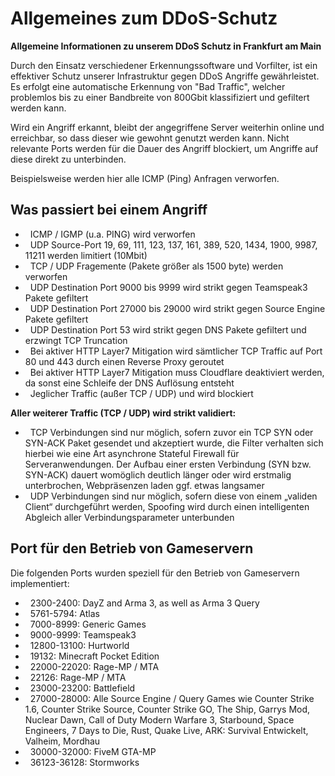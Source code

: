 <head>
  <meta name="Allgemeines zum DDoS-Schutz" content="ddos, ddos protection, ddos schutz, ffm, frankfurt, combahton"></meta>
</head>

Allgemeines zum DDoS-Schutz
=================================

**Allgemeine Informationen zu unserem DDoS Schutz in Frankfurt am Main**

Durch den Einsatz verschiedener Erkennungssoftware und Vorfilter, ist ein effektiver Schutz unserer Infrastruktur gegen DDoS Angriffe gewährleistet. Es erfolgt eine automatische Erkennung von "Bad Traffic", welcher problemlos bis zu einer Bandbreite von 800Gbit klassifiziert und gefiltert werden kann.

Wird ein Angriff erkannt, bleibt der angegriffene Server weiterhin online und erreichbar, so dass dieser wie gewohnt genutzt werden kann. Nicht relevante Ports werden für die Dauer des Angriff blockiert, um Angriffe auf diese direkt zu unterbinden.

Beispielsweise werden hier alle ICMP (Ping) Anfragen verworfen.

Was passiert bei einem Angriff
------------------------------

*     ICMP / IGMP (u.a. PING) wird verworfen
*     UDP Source-Port 19, 69, 111, 123, 137, 161, 389, 520, 1434, 1900, 9987, 11211 werden limitiert (10Mbit)
*     TCP / UDP Fragemente (Pakete größer als 1500 byte) werden verworfen
*     UDP Destination Port 9000 bis 9999 wird strikt gegen Teamspeak3 Pakete gefiltert
*     UDP Destination Port 27000 bis 29000 wird strikt gegen Source Engine Pakete gefiltert
*     UDP Destination Port 53 wird strikt gegen DNS Pakete gefiltert und erzwingt TCP Truncation
*     Bei aktiver HTTP Layer7 Mitigation wird sämtlicher TCP Traffic auf Port 80 und 443 durch einen Reverse Proxy geroutet
*     Bei aktiver HTTP Layer7 Mitigation muss Cloudflare deaktiviert werden, da sonst eine Schleife der DNS Auflösung entsteht
*     Jeglicher Traffic (außer TCP / UDP) und wird blockiert

**Aller weiterer Traffic (TCP / UDP) wird strikt validiert:**

*     TCP Verbindungen sind nur möglich, sofern zuvor ein TCP SYN oder SYN-ACK Paket gesendet und akzeptiert wurde, die Filter verhalten sich hierbei wie eine Art asynchrone Stateful Firewall für Serveranwendungen. Der Aufbau einer ersten Verbindung (SYN bzw. SYN-ACK) dauert womöglich deutlich länger oder wird erstmalig unterbrochen, Webpräsenzen laden ggf. etwas langsamer
*     UDP Verbindungen sind nur möglich, sofern diese von einem „validen Client“ durchgeführt werden, Spoofing wird durch einen intelligenten Abgleich aller Verbindungsparameter unterbunden

Port für den Betrieb von Gameservern
------------------------------------

Die folgenden Ports wurden speziell für den Betrieb von Gameservern implementiert:

*     2300-2400: DayZ and Arma 3, as well as Arma 3 Query
*     5761-5794: Atlas
*     7000-8999: Generic Games
*     9000-9999: Teamspeak3
*     12800-13100: Hurtworld
*     19132: Minecraft Pocket Edition
*     22000-22020: Rage-MP / MTA
*     22126: Rage-MP / MTA
*     23000-23200: Battlefield
*     27000-28000: Alle Source Engine / Query Games wie Counter Strike 1.6, Counter Strike Source, Counter Strike GO, The Ship, Garrys Mod, Nuclear Dawn, Call of Duty Modern Warfare 3, Starbound, Space Engineers, 7 Days to Die, Rust, Quake Live, ARK: Survival Entwickelt, Valheim, Mordhau
*     30000-32000: FiveM GTA-MP
*     36123-36128: Stormworks